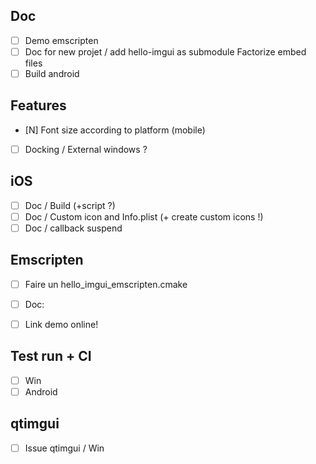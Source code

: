 ## Doc
* [ ] Demo emscripten
* [ ] Doc for new projet / add hello-imgui as submodule
     Factorize embed files
* [ ] Build android

## Features
* [N] Font size according to platform (mobile)
* [ ] Docking / External windows ?
     
## iOS
* [ ] Doc / Build (+script ?)
* [ ] Doc / Custom icon and Info.plist (+ create custom icons !)
* [ ] Doc / callback suspend

## Emscripten
 * [ ] Faire un hello_imgui_emscripten.cmake
 * [ ] Doc: 
 * [ ] Link demo online!
 

## Test run + CI
* [ ] Win
* [ ] Android    
    
## qtimgui
* [ ] Issue qtimgui / Win
    